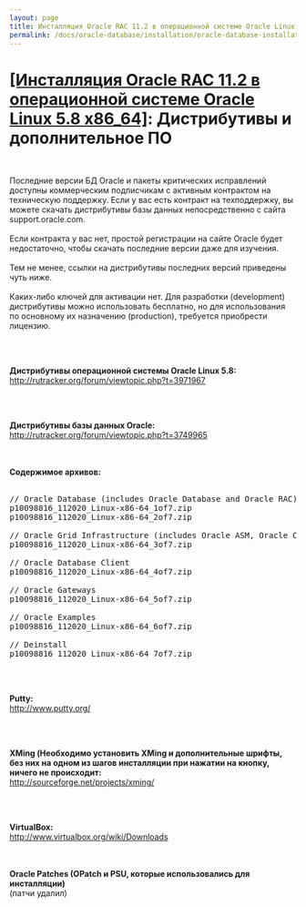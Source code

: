 ```yaml
---
layout: page
title: Инсталляция Oracle RAC 11.2 в операционной системе Oracle Linux 5.8 x86_64
permalink: /docs/oracle-database/installation/oracle-database-installation/distributed/rac/linux/5.8/oracle/11.2/distrib/
---
```


# <a href="/docs/oracle-database/installation/oracle-database-installation/distributed/rac/linux/5.8/oracle/11.2/">[Инсталляция Oracle RAC 11.2 в операционной системе Oracle Linux 5.8 x86_64]</a>: Дистрибутивы и дополнительное ПО

<br/>


Последние версии БД Oracle и пакеты критических исправлений доступны коммерческим подписчикам  с активным контрактом на техническую поддержку. Если у вас есть контракт на техподдержку, вы можете скачать дистрибутивы базы данных непосредственно с сайта support.oracle.com.
<br/><br/>
Если контракта у вас нет, простой регистрации на сайте Oracle будет недостаточно, чтобы скачать последние версии даже для изучения.
<br/><br/>
Тем не менее, ссылки на дистрибутивы последних версий приведены чуть ниже.
<br/><br/>
Каких-либо ключей для активации нет. Для разработки (development) дистрибутивы можно использовать бесплатно, но для использования по основному их назначению (production), требуется приобрести лицензию.

<br/><br/>

<strong>Дистрибутивы операционной системы Oracle Linux 5.8:</strong><br/>
http://rutracker.org/forum/viewtopic.php?t=3971967

<br/><br/>

<strong>Дистрибутивы базы данных Oracle:</strong><br/>
http://rutracker.org/forum/viewtopic.php?t=3749965

<br/><br/>
<strong>Содержимое архивов:</strong>
<br/><br/>

<pre>
// Oracle Database (includes Oracle Database and Oracle RAC)
p10098816_112020_Linux-x86-64_1of7.zip
p10098816_112020_Linux-x86-64_2of7.zip

// Oracle Grid Infrastructure (includes Oracle ASM, Oracle Clusterware, and Oracle Restart)
p10098816_112020_Linux-x86-64_3of7.zip

// Oracle Database Client
p10098816_112020_Linux-x86-64_4of7.zip

// Oracle Gateways
p10098816_112020_Linux-x86-64_5of7.zip

// Oracle Examples
p10098816_112020_Linux-x86-64_6of7.zip

// Deinstall
p10098816_112020_Linux-x86-64_7of7.zip
</pre>

<br/><br/>

<strong>Putty:</strong><br/>
http://www.putty.org/

<br/><br/>

<strong>XMing (Необходимо установить XMing и дополнительные шрифты, без них на одном из шагов инсталляции
при нажатии на кнопку, ничего не происходит:</strong><br/>
http://sourceforge.net/projects/xming/

<br/><br/>

<strong>VirtualBox:</strong><br/>
http://www.virtualbox.org/wiki/Downloads


<br/><br/>
<strong>Oracle Patches (OPatch и PSU, которые использовались для инсталляции)</strong><br/>
(патчи удалил)
